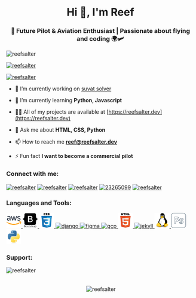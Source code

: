 <h1 align="center">Hi 👋, I'm Reef</h1>
<h3 align="center">👋 Future Pilot & Aviation Enthusiast | Passionate about flying and coding  🌍🛩️</h3>

<p align="left"> <img src="https://komarev.com/ghpvc/?username=reefsalter&label=Profile%20views&color=0e75b6&style=flat" alt="reefsalter" /> </p>

<p align="left"> <a href="https://github.com/ryo-ma/github-profile-trophy"><img src="https://github-profile-trophy.vercel.app/?username=reefsalter" alt="reefsalter" /></a> </p>

<p align="left"> <a href="https://twitter.com/reefsalter" target="blank"><img src="https://img.shields.io/twitter/follow/reefsalter?logo=twitter&style=for-the-badge" alt="reefsalter" /></a> </p>

- 🔭 I’m currently working on [suvat solver](https://github.com/reefsalter/suvat-solver)

- 🌱 I’m currently learning **Python, Javascript**

- 👨‍💻 All of my projects are available at [https://reefsalter.dev](https://reefsalter.dev)

- 💬 Ask me about **HTML, CSS, Python**

- 📫 How to reach me **reef@reefsalter.dev**

- ⚡ Fun fact **I want to become a commercial pilot**

<h3 align="left">Connect with me:</h3>
<p align="left">
<a href="https://dev.to/reefsalter" target="blank"><img align="center" src="https://raw.githubusercontent.com/rahuldkjain/github-profile-readme-generator/master/src/images/icons/Social/devto.svg" alt="reefsalter" height="30" width="40" /></a>
<a href="https://twitter.com/reefsalter" target="blank"><img align="center" src="https://raw.githubusercontent.com/rahuldkjain/github-profile-readme-generator/master/src/images/icons/Social/twitter.svg" alt="reefsalter" height="30" width="40" /></a>
<a href="https://linkedin.com/in/reefsalter" target="blank"><img align="center" src="https://raw.githubusercontent.com/rahuldkjain/github-profile-readme-generator/master/src/images/icons/Social/linked-in-alt.svg" alt="reefsalter" height="30" width="40" /></a>
<a href="https://stackoverflow.com/users/23265099" target="blank"><img align="center" src="https://raw.githubusercontent.com/rahuldkjain/github-profile-readme-generator/master/src/images/icons/Social/stack-overflow.svg" alt="23265099" height="30" width="40" /></a>
<a href="https://instagram.com/reefsalter" target="blank"><img align="center" src="https://raw.githubusercontent.com/rahuldkjain/github-profile-readme-generator/master/src/images/icons/Social/instagram.svg" alt="reefsalter" height="30" width="40" /></a>
</p>

<h3 align="left">Languages and Tools:</h3>
<p align="left"> <a href="https://aws.amazon.com" target="_blank" rel="noreferrer"> <img src="https://raw.githubusercontent.com/devicons/devicon/master/icons/amazonwebservices/amazonwebservices-original-wordmark.svg" alt="aws" width="40" height="40"/> </a> <a href="https://getbootstrap.com" target="_blank" rel="noreferrer"> <img src="https://raw.githubusercontent.com/devicons/devicon/master/icons/bootstrap/bootstrap-plain-wordmark.svg" alt="bootstrap" width="40" height="40"/> </a> <a href="https://www.w3schools.com/css/" target="_blank" rel="noreferrer"> <img src="https://raw.githubusercontent.com/devicons/devicon/master/icons/css3/css3-original-wordmark.svg" alt="css3" width="40" height="40"/> </a> <a href="https://www.djangoproject.com/" target="_blank" rel="noreferrer"> <img src="https://cdn.worldvectorlogo.com/logos/django.svg" alt="django" width="40" height="40"/> </a> <a href="https://www.figma.com/" target="_blank" rel="noreferrer"> <img src="https://www.vectorlogo.zone/logos/figma/figma-icon.svg" alt="figma" width="40" height="40"/> </a> <a href="https://cloud.google.com" target="_blank" rel="noreferrer"> <img src="https://www.vectorlogo.zone/logos/google_cloud/google_cloud-icon.svg" alt="gcp" width="40" height="40"/> </a> <a href="https://www.w3.org/html/" target="_blank" rel="noreferrer"> <img src="https://raw.githubusercontent.com/devicons/devicon/master/icons/html5/html5-original-wordmark.svg" alt="html5" width="40" height="40"/> </a> <a href="https://jekyllrb.com/" target="_blank" rel="noreferrer"> <img src="https://www.vectorlogo.zone/logos/jekyllrb/jekyllrb-icon.svg" alt="jekyll" width="40" height="40"/> </a> <a href="https://www.linux.org/" target="_blank" rel="noreferrer"> <img src="https://raw.githubusercontent.com/devicons/devicon/master/icons/linux/linux-original.svg" alt="linux" width="40" height="40"/> </a> <a href="https://www.photoshop.com/en" target="_blank" rel="noreferrer"> <img src="https://raw.githubusercontent.com/devicons/devicon/master/icons/photoshop/photoshop-line.svg" alt="photoshop" width="40" height="40"/> </a> <a href="https://www.python.org" target="_blank" rel="noreferrer"> <img src="https://raw.githubusercontent.com/devicons/devicon/master/icons/python/python-original.svg" alt="python" width="40" height="40"/> </a> </p>

<h3 align="left">Support:</h3>
<p><a href="https://www.buymeacoffee.com/reefsalter"> <img align="left" src="https://cdn.buymeacoffee.com/buttons/v2/default-yellow.png" height="50" width="210" alt="reefsalter" /></a></p><br><br>

<p>&nbsp;<img align="center" src="https://github-readme-stats.vercel.app/api?username=reefsalter&show_icons=true&locale=en" alt="reefsalter" /></p>
